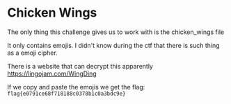 # Chicken Wings

The only thing this challenge gives us to work with is the chicken_wings file

It only contains emojis. I didn't know during the ctf that there is such thing as a emoji cipher.

There is a website that can decrypt this apparently https://lingojam.com/WingDing

If we copy and paste the emojis we get the flag:
`flag{e0791ce68f718188c0378b1c0a3bdc9e}`